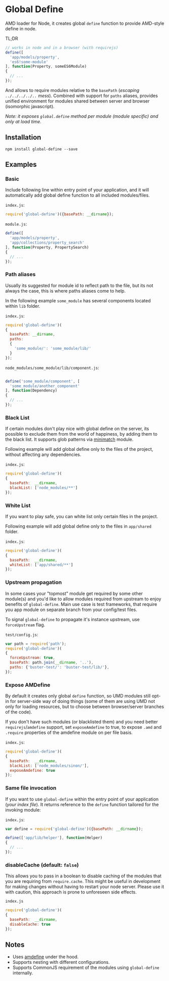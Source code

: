 # Global Define

AMD loader for Node, it creates global `define` function to provide AMD-style define in node.

TL;DR

```javascript
// works in node and in a browser (with requirejs)
define([
  'app/models/property',
  'es6!some-module'
], function(Property, someES6Module)
{
  // ...
});
```

And allows to require modules relative to the `basePath` (*escaping `../../../../..` mess*).
Combined with support for `paths` aliases, provides unified environment for modules shared between server and browser (isomorphic javascript).

*Note: it exposes `global.define` method per module (module specific) and only at load time.*

## Installation

```
npm install global-define --save
```

## Examples

### Basic

Include following line within entry point of your application, and it will automatically add global define function to all included modules/files.

`index.js`:

```javascript
require('global-define')({basePath: __dirname});
```

`module.js`:

```javascript
define([
  'app/models/property',
  'app/collections/property_search'
], function(Property, PropertySearch)
{
  // ...
});
```

### Path aliases

Usually its suggested for module id to reflect path to the file,
but its not always the case, this is where paths aliases come to help.

In the following example `some_module` has several components
located within `lib` folder.

`index.js`:

```javascript
require('global-define')(
{
  basePath: __dirname,
  paths:
  {
    'some_module/': 'some_module/lib/'
  }
});
```

`node_modules/some_module/lib/component.js`:

```javascript

define('some_module/component', [
  'some_module/another_component'
], function(Dependency)
{
  // ...
});
```

### Black List

If certain modules don't play nice with global define on the server,
its possible to exclude them from the world of happiness,
by adding them to the black list. It supports glob patterns via [minimatch](http://npmjs.org/package/minimatch) module.

Following example will add global define only to the files of the project,
without affecting any dependencies.

`index.js`:

```javascript
require('global-define')(
{
  basePath:  __dirname,
  blackList: ['node_modules/**']
});
```

### White List

If you want to play safe, you can white list only certain files in the project.

Following example will add global define only to the files in `app/shared` folder.

`index.js`:

```javascript
require('global-define')(
{
  basePath:  __dirname,
  whiteList: ['app/shared/**']
});
```

### Upstream propagation

In some cases your "topmost" module get required by some other module(s)
and you'd like to allow modules required from upstream to enjoy
benefits of `global-define`. Main use case is test frameworks,
that require you app module on separate branch from your config/test files.

To signal `global-define` to propagate it's instance upstream, use `forceUpstream` flag.

`test/config.js`:

```javascript
var path = require('path');
require('global-define')(
{
  forceUpstream: true,
  basePath: path.join(__dirname, '..'),
  paths: {'buster-test/': 'buster-test/lib/'},
});
```

### Expose AMDefine

By default it creates only global `define` function, so UMD modules still opt-in for server-side way of doing things (some of them are using UMD not only for loading resources, but to choose between browser/server branches of the code).

If you don't have such modules (or blacklisted them) and you need better `requirejs`/`amdefine` support,
set `exposeAmdefine` to true, to expose `.amd` and `.require` properties of the amdefine module
on per file basis.

`index.js`:

```javascript
require('global-define')(
{
  basePath:  __dirname,
  blackList: ['node_modules/sinon/'],
  exposeAmdefine: true
});
```

### Same file invocation

If you want to use `global-define` within the entry point of your application (*your index file*). It returns reference to the `define` function tailored for the invoking module:

`index.js`:

```javascript
var define = require('global-define')({basePath: __dirname});

define(['app/lib/helper'], function(Helper)
{
  // ...
});
```

### disableCache (default: `false`)

This allows you to pass in a boolean to disable caching of the modules that you are requiring from `require.cache`. This might be useful in development for making changes without having to restart your node server. Please use it with caution, this approach is prone to unforeseen side effects.

`index.js`

```javascript
require('global-define')(
{
  basePath:  __dirname,
  disableCache: true
});
```

## Notes

- Uses [amdefine](http://npmjs.org/package/amdefine) under the hood.
- Supports nesting with different configurations.
- Supports CommonJS requirement of the modules using `global-define` internally.

